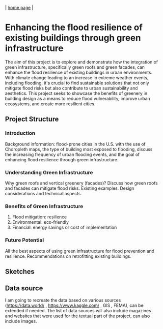 | [home page](https://github.com/LasariiaL/DataVizByLaura) |

# Enhancing the flood resilience of existing buildings through green infrastructure
The aim of this project is to explore and demonstrate how the integration of green infrastructure, specifically green roofs and green facades, can enhance the flood resilience of existing buildings in urban environments. With climate change leading to an increase in extreme weather events, including flooding, it's crucial to find sustainable solutions that not only mitigate flood risks but also contribute to urban sustainability and aesthetics. This project seeks to showcase the benefits of greenery in building design as a means to reduce flood vulnerability, improve urban ecosystems, and create more resilient cities.

## Project Structure
### Introduction
Background information: flood-prone cities in the U.S. with the use of Choropleth maps, the type of building most exposed to flooding, discuss the increasing frequency of urban flooding events, and the goal of enhancing flood resilience through green infrastructure.

### Understanding Green Infrastructure
Why green roofs and vertical greenery (facades)? Discuss how green roofs and facades can mitigate flood risks. Existing examples. Design considerations and technical aspects.

### Benefits of Green Infrastructure
1. Flood mitigation: resilience
2. Environmental: eco-friendly
3. Financial: energy savings or cost of implementation

### Future Potential
All the best aspects of using green infrastructure for flood prevention and resilience. Recommendations on retrofitting existing buildings.

## Sketches

## Data source
I am going to recreate the data based on various sources (https://data.world/ , https://www.kaggle.com/ , GIS , FEMA), can be extended if needed. The list of data sources will also include magazines and websites that were used for the textual part of the project, can also include images.

